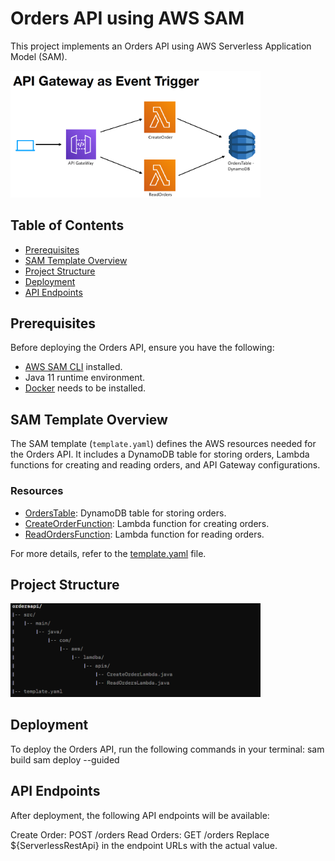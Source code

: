 # Orders API using AWS SAM

This project implements an Orders API using AWS Serverless Application Model (SAM).

<img src="./APIGW.png" alt="Orders API Flow" width="400">

## Table of Contents

- [Prerequisites](#prerequisites)
- [SAM Template Overview](#sam-template-overview)
- [Project Structure](#project-structure)
- [Deployment](#deployment)
- [API Endpoints](#api-endpoints)


## Prerequisites

Before deploying the Orders API, ensure you have the following:

- [AWS SAM CLI](https://docs.aws.amazon.com/serverless-application-model/latest/developerguide/serverless-sam-cli-install.html) installed.
- Java 11 runtime environment.
- [Docker](https://www.docker.com/) needs to be installed.

## SAM Template Overview

The SAM template (`template.yaml`) defines the AWS resources needed for the Orders API. It includes a DynamoDB table for storing orders, Lambda functions for creating and reading orders, and API Gateway configurations.

### Resources

- [OrdersTable](#orderstable): DynamoDB table for storing orders.
- [CreateOrderFunction](#createorderfunction): Lambda function for creating orders.
- [ReadOrdersFunction](#readordersfunction): Lambda function for reading orders.

For more details, refer to the [template.yaml](template.yaml) file.

## Project Structure

<img src="./Project Structure.png" alt="Project Structure" width="400">

## Deployment

To deploy the Orders API, run the following commands in your terminal:
sam build
sam deploy --guided

## API Endpoints

After deployment, the following API endpoints will be available:

Create Order: POST /orders
Read Orders: GET /orders
Replace ${ServerlessRestApi} in the endpoint URLs with the actual value.
